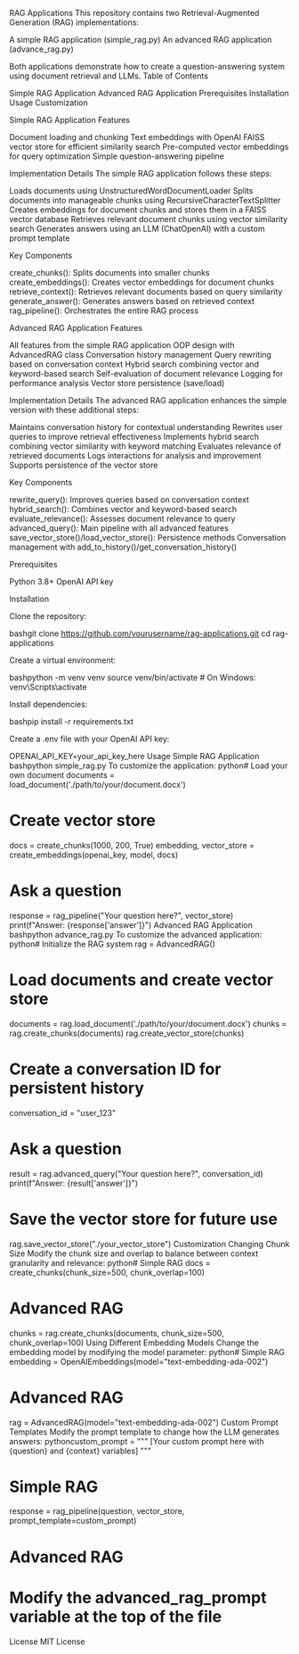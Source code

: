 RAG Applications
This repository contains two Retrieval-Augmented Generation (RAG) implementations:

A simple RAG application (simple_rag.py)
An advanced RAG application (advance_rag.py)

Both applications demonstrate how to create a question-answering system using document retrieval and LLMs.
Table of Contents

Simple RAG Application
Advanced RAG Application
Prerequisites
Installation
Usage
Customization

Simple RAG Application
Features

Document loading and chunking
Text embeddings with OpenAI
FAISS vector store for efficient similarity search
Pre-computed vector embeddings for query optimization
Simple question-answering pipeline

Implementation Details
The simple RAG application follows these steps:

Loads documents using UnstructuredWordDocumentLoader
Splits documents into manageable chunks using RecursiveCharacterTextSplitter
Creates embeddings for document chunks and stores them in a FAISS vector database
Retrieves relevant document chunks using vector similarity search
Generates answers using an LLM (ChatOpenAI) with a custom prompt template

Key Components

create_chunks(): Splits documents into smaller chunks
create_embeddings(): Creates vector embeddings for document chunks
retrieve_context(): Retrieves relevant documents based on query similarity
generate_answer(): Generates answers based on retrieved context
rag_pipeline(): Orchestrates the entire RAG process

Advanced RAG Application
Features

All features from the simple RAG application
OOP design with AdvancedRAG class
Conversation history management
Query rewriting based on conversation context
Hybrid search combining vector and keyword-based search
Self-evaluation of document relevance
Logging for performance analysis
Vector store persistence (save/load)

Implementation Details
The advanced RAG application enhances the simple version with these additional steps:

Maintains conversation history for contextual understanding
Rewrites user queries to improve retrieval effectiveness
Implements hybrid search combining vector similarity with keyword matching
Evaluates relevance of retrieved documents
Logs interactions for analysis and improvement
Supports persistence of the vector store

Key Components

rewrite_query(): Improves queries based on conversation context
hybrid_search(): Combines vector and keyword-based search
evaluate_relevance(): Assesses document relevance to query
advanced_query(): Main pipeline with all advanced features
save_vector_store()/load_vector_store(): Persistence methods
Conversation management with add_to_history()/get_conversation_history()

Prerequisites

Python 3.8+
OpenAI API key

Installation

Clone the repository:

bashgit clone https://github.com/yourusername/rag-applications.git
cd rag-applications

Create a virtual environment:

bashpython -m venv venv
source venv/bin/activate  # On Windows: venv\Scripts\activate

Install dependencies:

bashpip install -r requirements.txt

Create a .env file with your OpenAI API key:

OPENAI_API_KEY=your_api_key_here
Usage
Simple RAG Application
bashpython simple_rag.py
To customize the application:
python# Load your own document
documents = load_document('./path/to/your/document.docx')

# Create vector store
docs = create_chunks(1000, 200, True)
embedding, vector_store = create_embeddings(openai_key, model, docs)

# Ask a question
response = rag_pipeline("Your question here?", vector_store)
print(f"Answer: {response['answer']}")
Advanced RAG Application
bashpython advance_rag.py
To customize the advanced application:
python# Initialize the RAG system
rag = AdvancedRAG()

# Load documents and create vector store
documents = rag.load_document('./path/to/your/document.docx')
chunks = rag.create_chunks(documents)
rag.create_vector_store(chunks)

# Create a conversation ID for persistent history
conversation_id = "user_123"

# Ask a question
result = rag.advanced_query("Your question here?", conversation_id)
print(f"Answer: {result['answer']}")

# Save the vector store for future use
rag.save_vector_store("./your_vector_store")
Customization
Changing Chunk Size
Modify the chunk size and overlap to balance between context granularity and relevance:
python# Simple RAG
docs = create_chunks(chunk_size=500, chunk_overlap=100)

# Advanced RAG
chunks = rag.create_chunks(documents, chunk_size=500, chunk_overlap=100)
Using Different Embedding Models
Change the embedding model by modifying the model parameter:
python# Simple RAG
embedding = OpenAIEmbeddings(model="text-embedding-ada-002")

# Advanced RAG
rag = AdvancedRAG(model="text-embedding-ada-002")
Custom Prompt Templates
Modify the prompt template to change how the LLM generates answers:
pythoncustom_prompt = """
[Your custom prompt here with {question} and {context} variables]
"""

# Simple RAG
response = rag_pipeline(question, vector_store, prompt_template=custom_prompt)

# Advanced RAG
# Modify the advanced_rag_prompt variable at the top of the file
License MIT License
